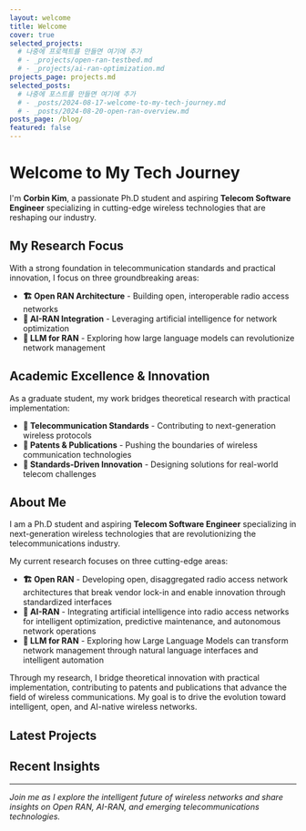 ```yaml
---
layout: welcome
title: Welcome
cover: true
selected_projects:
  # 나중에 프로젝트를 만들면 여기에 추가
  # - _projects/open-ran-testbed.md
  # - _projects/ai-ran-optimization.md
projects_page: projects.md
selected_posts:
  # 나중에 포스트를 만들면 여기에 추가  
  # - _posts/2024-08-17-welcome-to-my-tech-journey.md
  # - _posts/2024-08-20-open-ran-overview.md
posts_page: /blog/
featured: false
---
```


# Welcome to My Tech Journey

I'm **Corbin Kim**, a passionate Ph.D student and aspiring **Telecom Software Engineer** specializing in cutting-edge wireless technologies that are reshaping our industry.

## My Research Focus

With a strong foundation in telecommunication standards and practical innovation, I focus on three groundbreaking areas:

- **🏗️ Open RAN Architecture** - Building open, interoperable radio access networks
- **🧠 AI-RAN Integration** - Leveraging artificial intelligence for network optimization  
- **🤖 LLM for RAN** - Exploring how large language models can revolutionize network management

## Academic Excellence & Innovation

As a graduate student, my work bridges theoretical research with practical implementation:

- **📡 Telecommunication Standards** - Contributing to next-generation wireless protocols
- **📝 Patents & Publications** - Pushing the boundaries of wireless communication technologies
- **🔬 Standards-Driven Innovation** - Designing solutions for real-world telecom challenges

## About Me

I am a Ph.D student and aspiring **Telecom Software Engineer** specializing in next-generation wireless technologies that are revolutionizing the telecommunications industry.

My current research focuses on three cutting-edge areas:

- **🏗️ Open RAN** - Developing open, disaggregated radio access network architectures that break vendor lock-in and enable innovation through standardized interfaces
- **🧠 AI-RAN** - Integrating artificial intelligence into radio access networks for intelligent optimization, predictive maintenance, and autonomous network operations  
- **🤖 LLM for RAN** - Exploring how Large Language Models can transform network management through natural language interfaces and intelligent automation

Through my research, I bridge theoretical innovation with practical implementation, contributing to patents and publications that advance the field of wireless communications. My goal is to drive the evolution toward intelligent, open, and AI-native wireless networks.

## Latest Projects

<!--projects-->

## Recent Insights

<!--posts-->

---

*Join me as I explore the intelligent future of wireless networks and share insights on Open RAN, AI-RAN, and emerging telecommunications technologies.*

